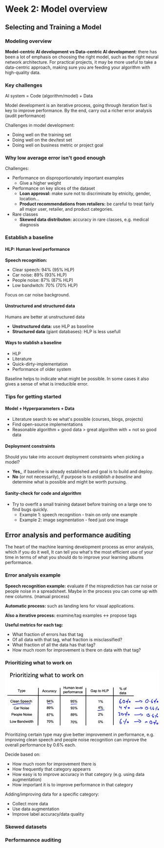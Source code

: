 # Week 2: Model overview

## Selecting and Training a Model

### Modeling overview

**Model-centric AI development vs Data-centric AI development**: there has been a lot of emphasis on choosing the right model, such as the right neural network architecture. For practical projects, it may be more useful to take a data-centric approach, making sure you are feeding your algorithm with high-quality data.

### Key challenges

AI system = Code (algorithm/model) + Data

Model development is an iterative process, going through iteration fast is key to improve performance. By the end, carry out a richer error analysis (audit performance)

Challenges in model development:
- Doing well on the training set
- Doing well on the dev/test set
- Doing well on business metric or project goal

### Why low average error isn't good enough

Challenges:
- Performance on disproportionately important examples
    - Give a higher weight
- Performance on key slices of the dataset
    - **Loan approval:** make sure not to discriminate by etnicity, gender, location...
    - **Product recommendations from retailers:** be careful to treat fairly all major user, retailer, and product categories.
- Rare classes
    - **Skewed data distributon:** accuracy in rare classes, e.g. medical diagnosis

### Establish a baseline

#### HLP: Human level performance

**Speech recognition:** 
- Clear speech: 94% (95% HLP)
- Car noise: 89% (93% HLP)
- People noise: 87% (87% HLP)
- Low bandwitch: 70% (70% HLP)

Focus on car noise background.

#### Unstructured and structured data

Humans are better at unstructured data

- **Unstructured data:** use HLP as baseline
- **Structured data** (giant databases): HLP is less usefull

#### Ways to stablish a baseline

- HLP
- Literature
- Quick-dirty-implementation
- Performance of older system

Baseline helps to indicate what might be possible. In some cases it also gives a sense of what is irreducible error.

### Tips for getting started

#### Model + Hyperparameters + Data


- Literature search to ee what's possible (courses, blogs, projects)
- Find open-source implementations
- Reasonable algorithm + good data > great algorithm with + not so good data

#### Deployment constraints

Should you take into account deployment constraints when picking a model? 
- **Yes**,, if baseline is already established and goal is to build and deploy.
- **No** (or not necessarily), if purpose is to *establish a baseline* and determine what is possible and might be worth pursuing.

#### Sanity-check for code and algorithm

- Try to overfit a small training dataset before training on a large one to find bugs quickly.
    - Example 1: speech recognition - train on only one example
    - Example 2: image segmentation - feed just one image

## Error analysis and performance auditing

The heart of the machine learning development process as error analysis, which if you do it well, It can tell you what's the most efficient use of your time in terms of what you should do to improve your learning albums performance. 

### Error analysis example

**Speech recognition example:** evaluate if the misprediction has car noise or people noise in a spreadsheet. Maybe in the process you can come up with new columns. (manual process)

**Automatic process:** such as landing lens for visual applications.

**Also a iterative process:** examine/tag examples <-> propose tags 

**Useful metrics for each tag:**
- What fraction of errors has that tag
- Of all data with that tag, what fraction is misclassified?
- What fraction of all the data has that tag?
- How much room for improvement is there on data with that tag?

### Prioritizing what to work on

![image1](figures/course1/week2/prioritizing.png)

Prioritizing certain type may give better improvement in performance, e.g. improving clean speech and people noise recognition can improve the overall performance by 0.6% each.

Decide based on:
- How much room for improvement there is
- How frequently that category appearrs
- How easy is to improve accuracy in that category (e.g. using data augmentation)
- How important it is to improve performance in that category

Adding/improving data for a specific category:
- Collect more data
- Use data augmentation
- Improve label accuracy/data quality

### Skewed datasets

### Performannce auditing